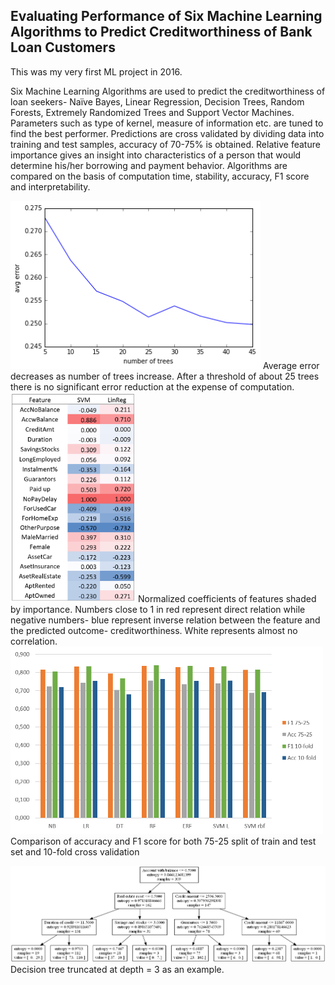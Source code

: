 ## Evaluating Performance of Six Machine Learning Algorithms to Predict Creditworthiness of Bank Loan Customers

This was my very first ML project in 2016. 

Six Machine Learning Algorithms are used to predict the creditworthiness of loan seekers- Naïve Bayes, Linear Regression, Decision Trees, Random Forests, Extremely Randomized Trees and Support Vector Machines.  Parameters such as type of kernel, measure of information etc. are tuned to find the best performer. Predictions are cross validated by dividing data into training and test samples, accuracy of 70-75% is obtained. Relative feature importance gives an insight into characteristics of a person that would determine his/her borrowing and payment behavior. Algorithms are compared on the basis of computation time, stability, accuracy, F1 score and interpretability.

<img src="https://github.com/tanvidc/ML_loan_risk_prediction/blob/master/Report/numtrees.png" width="400">
Average error decreases as number of trees increase. After a threshold of about 25 trees there is no significant error reduction at the expense of computation.


<img src="https://github.com/tanvidc/ML_loan_risk_prediction/blob/master/Report/feature_importance.PNG" width="200">
Normalized coefficients of features shaded by importance. Numbers close to 1 in red represent direct relation while negative numbers- blue represent inverse relation between the feature and the predicted outcome- creditworthiness. White represents almost no correlation.


<img src="https://github.com/tanvidc/ML_loan_risk_prediction/blob/master/Report/acc_f1.png" width="500">
Comparison of accuracy and F1 score for both 75-25 split of train and test set and 10-fold cross validation

![forest_d3](https://github.com/tanvidc/ML_loan_risk_prediction/blob/master/Report/forest_d3.png)
Decision tree truncated at depth = 3 as an example.
